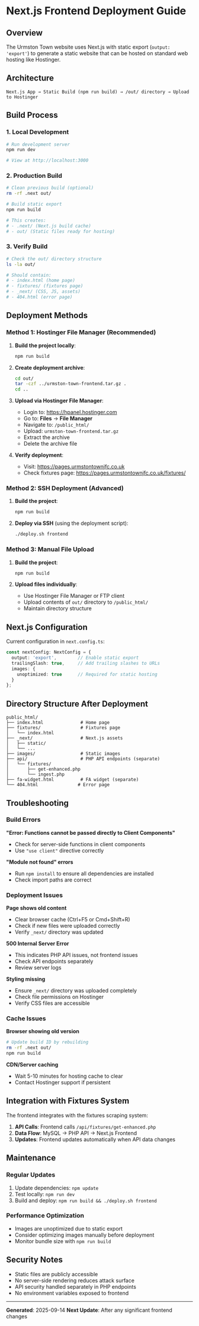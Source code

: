 # Next.js Frontend Deployment Guide

## Overview

The Urmston Town website uses Next.js with static export (`output: 'export'`) to generate a static website that can be hosted on standard web hosting like Hostinger.

## Architecture

```
Next.js App → Static Build (npm run build) → /out/ directory → Upload to Hostinger
```

## Build Process

### 1. Local Development
```bash
# Run development server
npm run dev

# View at http://localhost:3000
```

### 2. Production Build
```bash
# Clean previous build (optional)
rm -rf .next out/

# Build static export
npm run build

# This creates:
# - .next/ (Next.js build cache)
# - out/ (Static files ready for hosting)
```

### 3. Verify Build
```bash
# Check the out/ directory structure
ls -la out/

# Should contain:
# - index.html (home page)
# - fixtures/ (fixtures page)
# - _next/ (CSS, JS, assets)
# - 404.html (error page)
```

## Deployment Methods

### Method 1: Hostinger File Manager (Recommended)

1. **Build the project locally**:
   ```bash
   npm run build
   ```

2. **Create deployment archive**:
   ```bash
   cd out/
   tar -czf ../urmston-town-frontend.tar.gz .
   cd ..
   ```

3. **Upload via Hostinger File Manager**:
   - Login to: https://hpanel.hostinger.com
   - Go to: **Files** → **File Manager**
   - Navigate to: `/public_html/`
   - Upload: `urmston-town-frontend.tar.gz`
   - Extract the archive
   - Delete the archive file

4. **Verify deployment**:
   - Visit: https://pages.urmstontownjfc.co.uk
   - Check fixtures page: https://pages.urmstontownjfc.co.uk/fixtures/

### Method 2: SSH Deployment (Advanced)

1. **Build the project**:
   ```bash
   npm run build
   ```

2. **Deploy via SSH** (using the deployment script):
   ```bash
   ./deploy.sh frontend
   ```

### Method 3: Manual File Upload

1. **Build the project**:
   ```bash
   npm run build
   ```

2. **Upload files individually**:
   - Use Hostinger File Manager or FTP client
   - Upload contents of `out/` directory to `/public_html/`
   - Maintain directory structure

## Next.js Configuration

Current configuration in `next.config.ts`:

```typescript
const nextConfig: NextConfig = {
  output: 'export',        // Enable static export
  trailingSlash: true,     // Add trailing slashes to URLs
  images: {
    unoptimized: true      // Required for static hosting
  }
};
```

## Directory Structure After Deployment

```
public_html/
├── index.html              # Home page
├── fixtures/               # Fixtures page
│   └── index.html
├── _next/                  # Next.js assets
│   ├── static/
│   └── ...
├── images/                 # Static images
├── api/                    # PHP API endpoints (separate)
│   └── fixtures/
│       ├── get-enhanced.php
│       └── ingest.php
├── fa-widget.html          # FA widget (separate)
└── 404.html               # Error page
```

## Troubleshooting

### Build Errors

**"Error: Functions cannot be passed directly to Client Components"**
- Check for server-side functions in client components
- Use `"use client"` directive correctly

**"Module not found" errors**
- Run `npm install` to ensure all dependencies are installed
- Check import paths are correct

### Deployment Issues

**Page shows old content**
- Clear browser cache (Ctrl+F5 or Cmd+Shift+R)
- Check if new files were uploaded correctly
- Verify `_next/` directory was updated

**500 Internal Server Error**
- This indicates PHP API issues, not frontend issues
- Check API endpoints separately
- Review server logs

**Styling missing**
- Ensure `_next/` directory was uploaded completely
- Check file permissions on Hostinger
- Verify CSS files are accessible

### Cache Issues

**Browser showing old version**
```bash
# Update build ID by rebuilding
rm -rf .next out/
npm run build
```

**CDN/Server caching**
- Wait 5-10 minutes for hosting cache to clear
- Contact Hostinger support if persistent

## Integration with Fixtures System

The frontend integrates with the fixtures scraping system:

1. **API Calls**: Frontend calls `/api/fixtures/get-enhanced.php`
2. **Data Flow**: MySQL → PHP API → Next.js Frontend
3. **Updates**: Frontend updates automatically when API data changes

## Maintenance

### Regular Updates
1. Update dependencies: `npm update`
2. Test locally: `npm run dev`
3. Build and deploy: `npm run build && ./deploy.sh frontend`

### Performance Optimization
- Images are unoptimized due to static export
- Consider optimizing images manually before deployment
- Monitor bundle size with `npm run build`

## Security Notes

- Static files are publicly accessible
- No server-side rendering reduces attack surface
- API security handled separately in PHP endpoints
- No environment variables exposed to frontend

---

**Generated**: 2025-09-14
**Next Update**: After any significant frontend changes